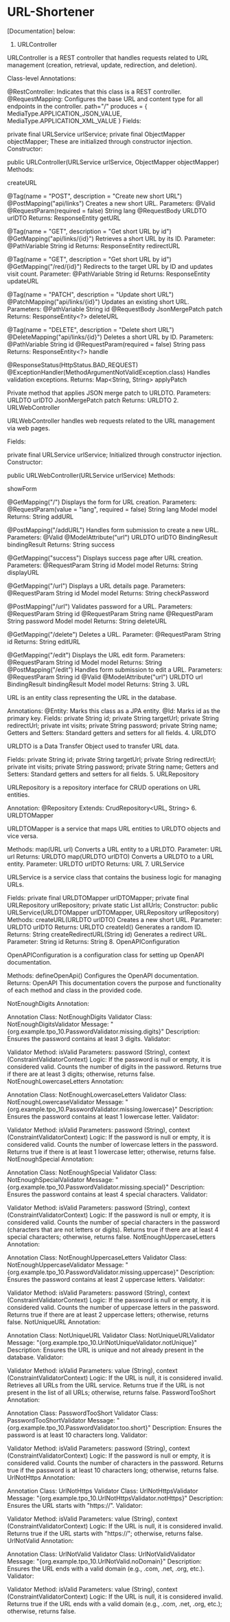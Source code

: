 # URL-Shortener

[Documentation] below:

1. URLController

URLController is a REST controller that handles requests related to URL management (creation, retrieval, update, redirection, and deletion).

Class-level Annotations:

@RestController: Indicates that this class is a REST controller.
@RequestMapping: Configures the base URL and content type for all endpoints in the controller.
path="/"
produces = { MediaType.APPLICATION_JSON_VALUE, MediaType.APPLICATION_XML_VALUE }
Fields:

private final URLService urlService;
private final ObjectMapper objectMapper;
These are initialized through constructor injection.
Constructor:

public URLController(URLService urlService, ObjectMapper objectMapper)
Methods:

createURL

@Tag(name = "POST", description = "Create new short URL")
@PostMapping("api/links")
Creates a new short URL.
Parameters:
@Valid @RequestParam(required = false) String lang
@RequestBody URLDTO urlDTO
Returns: ResponseEntity<URLDTO>
getURL

@Tag(name = "GET", description = "Get short URL by id")
@GetMapping("api/links/{id}")
Retrieves a short URL by its ID.
Parameter: @PathVariable String id
Returns: ResponseEntity<URLDTO>
redirectURL

@Tag(name = "GET", description = "Get short URL by id")
@GetMapping("/red/{id}")
Redirects to the target URL by ID and updates visit count.
Parameter: @PathVariable String id
Returns: ResponseEntity
updateURL

@Tag(name = "PATCH", description = "Update short URL")
@PatchMapping("api/links/{id}")
Updates an existing short URL.
Parameters:
@PathVariable String id
@RequestBody JsonMergePatch patch
Returns: ResponseEntity<?>
deleteURL

@Tag(name = "DELETE", description = "Delete short URL")
@DeleteMapping("api/links/{id}")
Deletes a short URL by ID.
Parameters:
@PathVariable String id
@RequestParam(required = false) String pass
Returns: ResponseEntity<?>
handle

@ResponseStatus(HttpStatus.BAD_REQUEST)
@ExceptionHandler(MethodArgumentNotValidException.class)
Handles validation exceptions.
Returns: Map<String, String>
applyPatch

Private method that applies JSON merge patch to URLDTO.
Parameters:
URLDTO urlDTO
JsonMergePatch patch
Returns: URLDTO
2. URLWebController

URLWebController handles web requests related to the URL management via web pages.

Fields:

private final URLService urlService;
Initialized through constructor injection.
Constructor:

public URLWebController(URLService urlService)
Methods:

showForm

@GetMapping("/")
Displays the form for URL creation.
Parameters:
@RequestParam(value = "lang", required = false) String lang
Model model
Returns: String
addURL

@PostMapping("/addURL")
Handles form submission to create a new URL.
Parameters:
@Valid @ModelAttribute("url") URLDTO urlDTO
BindingResult bindingResult
Returns: String
success

@GetMapping("success")
Displays success page after URL creation.
Parameters:
@RequestParam String id
Model model
Returns: String
displayURL

@GetMapping("/url")
Displays a URL details page.
Parameters:
@RequestParam String id
Model model
Returns: String
checkPassword

@PostMapping("/url")
Validates password for a URL.
Parameters:
@RequestParam String id
@RequestParam String name
@RequestParam String password
Model model
Returns: String
deleteURL

@GetMapping("/delete")
Deletes a URL.
Parameter: @RequestParam String id
Returns: String
editURL

@GetMapping("/edit")
Displays the URL edit form.
Parameters:
@RequestParam String id
Model model
Returns: String
@PostMapping("/edit")
Handles form submission to edit a URL.
Parameters:
@RequestParam String id
@Valid @ModelAttribute("url") URLDTO url
BindingResult bindingResult
Model model
Returns: String
3. URL

URL is an entity class representing the URL in the database.

Annotations:
@Entity: Marks this class as a JPA entity.
@Id: Marks id as the primary key.
Fields:
private String id;
private String targetUrl;
private String redirectUrl;
private int visits;
private String password;
private String name;
Getters and Setters:
Standard getters and setters for all fields.
4. URLDTO

URLDTO is a Data Transfer Object used to transfer URL data.

Fields:
private String id;
private String targetUrl;
private String redirectUrl;
private int visits;
private String password;
private String name;
Getters and Setters:
Standard getters and setters for all fields.
5. URLRepository

URLRepository is a repository interface for CRUD operations on URL entities.

Annotation:
@Repository
Extends: CrudRepository<URL, String>
6. URLDTOMapper

URLDTOMapper is a service that maps URL entities to URLDTO objects and vice versa.

Methods:
map(URL url)
Converts a URL entity to a URLDTO.
Parameter: URL url
Returns: URLDTO
map(URLDTO urlDTO)
Converts a URLDTO to a URL entity.
Parameter: URLDTO urlDTO
Returns: URL
7. URLService

URLService is a service class that contains the business logic for managing URLs.

Fields:
private final URLDTOMapper urlDTOMapper;
private final URLRepository urlRepository;
private static List<String> allUrls;
Constructor:
public URLService(URLDTOMapper urlDTOMapper, URLRepository urlRepository)
Methods:
createURL(URLDTO urlDTO)
Creates a new short URL.
Parameter: URLDTO urlDTO
Returns: URLDTO
createId()
Generates a random ID.
Returns: String
createRedirectURL(String id)
Generates a redirect URL.
Parameter: String id
Returns: String
8. OpenAPIConfiguration

OpenAPIConfiguration is a configuration class for setting up OpenAPI documentation.

Methods:
defineOpenApi()
Configures the OpenAPI documentation.
Returns: OpenAPI
This documentation covers the purpose and functionality of each method and class in the provided code.

NotEnoughDigits
Annotation:

Annotation Class: NotEnoughDigits
Validator Class: NotEnoughDigitsValidator
Message: "{org.example.tpo_10.PasswordValidator.missing.digits}"
Description: Ensures the password contains at least 3 digits.
Validator:

Validator Method: isValid
Parameters: password (String), context (ConstraintValidatorContext)
Logic:
If the password is null or empty, it is considered valid.
Counts the number of digits in the password.
Returns true if there are at least 3 digits; otherwise, returns false.
NotEnoughLowercaseLetters
Annotation:

Annotation Class: NotEnoughLowercaseLetters
Validator Class: NotEnoughLowercaseValidator
Message: "{org.example.tpo_10.PasswordValidator.missing.lowercase}"
Description: Ensures the password contains at least 1 lowercase letter.
Validator:

Validator Method: isValid
Parameters: password (String), context (ConstraintValidatorContext)
Logic:
If the password is null or empty, it is considered valid.
Counts the number of lowercase letters in the password.
Returns true if there is at least 1 lowercase letter; otherwise, returns false.
NotEnoughSpecial
Annotation:

Annotation Class: NotEnoughSpecial
Validator Class: NotEnoughSpecialValidator
Message: "{org.example.tpo_10.PasswordValidator.missing.special}"
Description: Ensures the password contains at least 4 special characters.
Validator:

Validator Method: isValid
Parameters: password (String), context (ConstraintValidatorContext)
Logic:
If the password is null or empty, it is considered valid.
Counts the number of special characters in the password (characters that are not letters or digits).
Returns true if there are at least 4 special characters; otherwise, returns false.
NotEnoughUppercaseLetters
Annotation:

Annotation Class: NotEnoughUppercaseLetters
Validator Class: NotEnoughUppercaseValidator
Message: "{org.example.tpo_10.PasswordValidator.missing.uppercase}"
Description: Ensures the password contains at least 2 uppercase letters.
Validator:

Validator Method: isValid
Parameters: password (String), context (ConstraintValidatorContext)
Logic:
If the password is null or empty, it is considered valid.
Counts the number of uppercase letters in the password.
Returns true if there are at least 2 uppercase letters; otherwise, returns false.
NotUniqueURL
Annotation:

Annotation Class: NotUniqueURL
Validator Class: NotUniqueURLValidator
Message: "{org.example.tpo_10.UrlNotUniqueValidator.notUnique}"
Description: Ensures the URL is unique and not already present in the database.
Validator:

Validator Method: isValid
Parameters: value (String), context (ConstraintValidatorContext)
Logic:
If the URL is null, it is considered invalid.
Retrieves all URLs from the URL service.
Returns true if the URL is not present in the list of all URLs; otherwise, returns false.
PasswordTooShort
Annotation:

Annotation Class: PasswordTooShort
Validator Class: PasswordTooShortValidator
Message: "{org.example.tpo_10.PasswordValidator.too.short}"
Description: Ensures the password is at least 10 characters long.
Validator:

Validator Method: isValid
Parameters: password (String), context (ConstraintValidatorContext)
Logic:
If the password is null or empty, it is considered valid.
Counts the number of characters in the password.
Returns true if the password is at least 10 characters long; otherwise, returns false.
UrlNotHttps
Annotation:

Annotation Class: UrlNotHttps
Validator Class: UrlNotHttpsValidator
Message: "{org.example.tpo_10.UrlNotHttpsValidator.notHttps}"
Description: Ensures the URL starts with "https://".
Validator:

Validator Method: isValid
Parameters: value (String), context (ConstraintValidatorContext)
Logic:
If the URL is null, it is considered invalid.
Returns true if the URL starts with "https://"; otherwise, returns false.
UrlNotValid
Annotation:

Annotation Class: UrlNotValid
Validator Class: UrlNotValidValidator
Message: "{org.example.tpo_10.UrlNotValid.noDomain}"
Description: Ensures the URL ends with a valid domain (e.g., .com, .net, .org, etc.).
Validator:

Validator Method: isValid
Parameters: value (String), context (ConstraintValidatorContext)
Logic:
If the URL is null, it is considered invalid.
Returns true if the URL ends with a valid domain (e.g., .com, .net, .org, etc.); otherwise, returns false.

